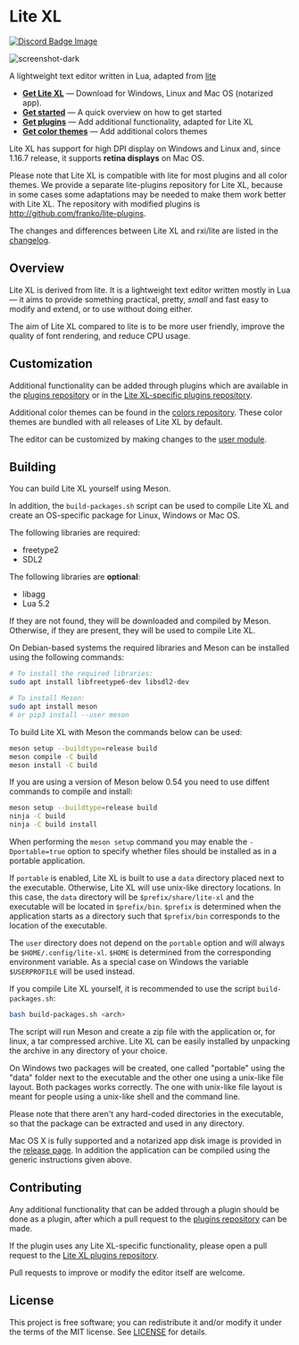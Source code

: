 # Lite XL

[![Discord Badge Image]](https://discord.gg/SR4ArdYr)

![screenshot-dark](https://user-images.githubusercontent.com/433545/111063905-66943980-84b1-11eb-9040-3876f1133b20.png)

A lightweight text editor written in Lua, adapted from [lite](https://github.com/rxi/lite)

* **[Get Lite XL](https://github.com/franko/lite-xl/releases/latest)** — Download
  for Windows, Linux and Mac OS (notarized app).
* **[Get started](doc/usage.md)** — A quick overview on how to get started
* **[Get plugins](https://github.com/franko/lite-plugins)** — Add additional
  functionality, adapted for Lite XL
* **[Get color themes](https://github.com/rxi/lite-colors)** — Add additional colors
  themes

Lite XL has support for high DPI display on Windows and Linux and, since 1.16.7 release, it supports **retina displays** on Mac OS.

Please note that Lite XL is compatible with lite for most plugins and all color themes.
We provide a separate lite-plugins repository for Lite XL, because in some cases some adaptations may be needed to make them work better with Lite XL.
The repository with modified plugins is http://github.com/franko/lite-plugins.

The changes and differences between Lite XL and rxi/lite are listed in the [changelog](https://github.com/franko/lite-xl/blob/master/changelog.md).

## Overview

Lite XL is derived from lite. It is a lightweight text editor written mostly in Lua — it aims to provide
something practical, pretty, *small* and fast easy to modify and extend, or to use without doing either.

The aim of Lite XL compared to lite is to be more user friendly, improve the quality of font rendering, and reduce CPU usage.

## Customization
Additional functionality can be added through plugins which are available in
the [plugins repository](https://github.com/rxi/lite-plugins) or in the [Lite XL-specific plugins repository](https://github.com/franko/lite-plugins).

Additional color themes can be found in the [colors repository](https://github.com/rxi/lite-colors).
These color themes are bundled with all releases of Lite XL by default.

The editor can be customized by making changes to the [user module](data/user/init.lua).

## Building

You can build Lite XL yourself using Meson.

In addition, the `build-packages.sh` script can be used to compile Lite XL and create an OS-specific package for Linux, Windows or Mac OS.

The following libraries are required:

- freetype2
- SDL2

The following libraries are **optional**:

- libagg
- Lua 5.2

If they are not found, they will be downloaded and compiled by Meson.
Otherwise, if they are present, they will be used to compile Lite XL.

On Debian-based systems the required libraries and Meson can be installed using the following commands:

```sh
# To install the required libraries:
sudo apt install libfreetype6-dev libsdl2-dev

# To install Meson:
sudo apt install meson
# or pip3 install --user meson
```

To build Lite XL with Meson the commands below can be used:
```sh
meson setup --buildtype=release build
meson compile -C build
meson install -C build
```

If you are using a version of Meson below 0.54 you need to use diffent commands to compile and install:

```sh
meson setup --buildtype=release build
ninja -C build
ninja -C build install
```

When performing the `meson setup` command you may enable the `-Dportable=true` option to specify whether files should be installed as in a portable application.

If `portable` is enabled, Lite XL is built to use a `data` directory placed next to the executable.
Otherwise, Lite XL will use unix-like directory locations.
In this case, the `data` directory will be `$prefix/share/lite-xl` and the executable will be located in `$prefix/bin`.
`$prefix` is determined when the application starts as a directory such that `$prefix/bin` corresponds to the location of the executable.

The `user` directory does not depend on the `portable` option and will always be `$HOME/.config/lite-xl`.
`$HOME` is determined from the corresponding environment variable.
As a special case on Windows the variable `$USERPROFILE` will be used instead.

If you compile Lite XL yourself, it is recommended to use the script `build-packages.sh`:

```sh
bash build-packages.sh <arch>
```

The script will run Meson and create a zip file with the application or, for linux, a tar compressed archive.
Lite XL can be easily installed by unpacking the archive in any directory of your choice.

On Windows two packages will be created, one called "portable" using the "data" folder next to the executable and
the other one using a unix-like file layout. Both packages works correctly. The one with unix-like file layout
is meant for people using a unix-like shell and the command line.

Please note that there aren't any hard-coded directories in the executable, so that the
package can be extracted and used in any directory.

Mac OS X is fully supported and a notarized app disk image is provided in the [release page](https://github.com/franko/lite-xl/releases).
In addition the application can be compiled using the generic instructions given above.

## Contributing
Any additional functionality that can be added through a plugin should be done
as a plugin, after which a pull request to the
[plugins repository](https://github.com/rxi/lite-plugins) can be made.

If the plugin uses any Lite XL-specific functionality, please open a pull request to the
[Lite XL plugins repository](https://github.com/franko/lite-plugins).

Pull requests to improve or modify the editor itself are welcome.

## License
This project is free software; you can redistribute it and/or modify it under
the terms of the MIT license. See [LICENSE](LICENSE) for details.

[Discord Badge Image]: https://img.shields.io/discord/847122429742809208?label=discord&logo=discord
